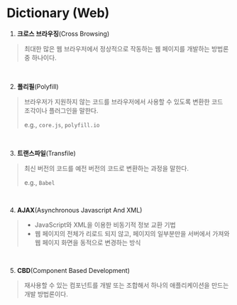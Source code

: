 # Dictionary (Web)

1. **크로스 브라우징**(Cross Browsing)
> 최대한 많은 웹 브라우저에서 정상적으로 작동하는 웹 페이지를 개발하는 방법론 중 하나이다.
<br />

2. **폴리필**(Polyfill)
> 브라우저가 지원하지 않는 코드를 브라우저에서 사용할 수 있도록 변환한 코드 조각이나 플러그인을 말한다.
>
> e.g., `core.js`, `polyfill.io`
<br />

3. **트랜스파일**(Transfile)
> 최신 버전의 코드를 예전 버전의 코드로 변환하는 과정을 말한다.
> 
> e.g., `Babel`
<br />

4. **AJAX**(Asynchronous Javascript And XML)
> - JavaScript와 XML을 이용한 비동기적 정보 교환 기법
> - 웹 페이지의 전체가 리로드 되지 않고, 페이지의 일부분만을 서버에서 가져와 웹 페이지 화면을 동적으로 변경하는 방식
<br />

5. **CBD**(Component Based Development)
> 재사용할 수 있는 컴포넌트를 개발 또는 조합해서 하나의 애플리케이션을 만드는 개발 방법론이다.
<br />
